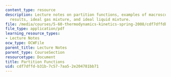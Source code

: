 ```yaml
---
content_type: resource
description: Lecture notes on partition functions, examples of macroscopic thermodynamic
  results, ideal gas mixture, and ideal liquid mixture.
file: /media/courses/5-60-thermodynamics-kinetics-spring-2008/cdf7dffdb31b7c577aa52e204781bb71_5_60_lecture25.pdf
file_type: application/pdf
learning_resource_types:
- Lecture Notes
ocw_type: OCWFile
parent_title: Lecture Notes
parent_type: CourseSection
resourcetype: Document
title: Partition Functions
uid: cdf7dffd-b31b-7c57-7aa5-2e204781bb71
---
```

